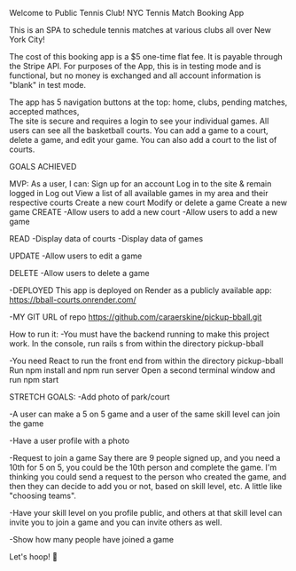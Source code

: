 Welcome to Public Tennis Club!
NYC Tennis Match Booking App

This is an SPA to schedule tennis matches at various clubs all over New York City!

The cost of this booking app is a $5 one-time flat fee. It is payable through
the Stripe API. For purposes of the App, this is in testing mode and is functional,
but no money is exchanged and all account information is "blank" in test mode.

The app has 5 navigation buttons at the top: home, clubs, pending matches, accepted mathces,   
The site is secure and requires a login to see your individual games. All users can see all the basketball courts. You can add a game to a court, delete a game, and edit your game. You can also add a court to the list of courts.

GOALS ACHIEVED

MVP: As a user, I can:
Sign up for an account
Log in to the site & remain logged in
Log out
View a list of all available games in my area and their respective courts
Create a new court
Modify or delete a game
Create a new game
CREATE -Allow users to add a new court -Allow users to add a new game

READ -Display data of courts -Display data of games

UPDATE -Allow users to edit a game

DELETE -Allow users to delete a game

-DEPLOYED This app is deployed on Render as a publicly available app: https://bball-courts.onrender.com/

-MY GIT URL of repo https://github.com/caraerskine/pickup-bball.git

How to run it: -You must have the backend running to make this project work. In the console, run rails s from within the directory pickup-bball

-You need React to run the front end from within the directory pickup-bball Run npm install and npm run server Open a second terminal window and run npm start

STRETCH GOALS: -Add photo of park/court

-A user can make a 5 on 5 game and a user of the same skill level can join the game

-Have a user profile with a photo

-Request to join a game Say there are 9 people signed up, and you need a 10th for 5 on 5, you could be the 10th person and complete the game. I'm thinking you could send a request to the person who created the game, and then they can decide to add you or not, based on skill level, etc. A little like "choosing teams".

-Have your skill level on you profile public, and others at that skill level can invite you to join a game and you can invite others as well.

-Show how many people have joined a game

Let's hoop! 🏀